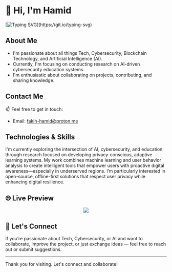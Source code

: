 # 👋 Hi, I'm Hamid

[![Typing SVG](https://readme-typing-svg.demolab.com?font=Fira+Code&size=22&pause=3000&duration=8000&color=F73F3F&width=1000&repeat=false&lines=Welcome+to+my+GitHub+profile,+where+I+showcase+my+journey+and+passion.)](https://git.io/typing-svg)



## About Me

- I'm passionate about all things Tech, Cybersecurity, Blockchain Technology, and Artificial Intelligence (AI).
- Currently, I'm focusing on conducting research on AI-driven cybersecurity education systems.
- I'm enthusiastic about collaborating on projects, contributing, and sharing knowledge.

## Contact Me

📫 Feel free to get in touch:
- Email: fakih-hamid@proton.me

## Technologies & Skills

I'm currently exploring the intersection of AI, cybersecurity, and education through research focused on developing privacy-conscious, adaptive learning systems. My work combines machine learning and user behavior analysis to create intelligent tools that empower users with proactive digital awareness—especially in underserved regions. I’m particularly interested in open-source, offline-first solutions that respect user privacy while enhancing digital resilience.

## 🌐 Live Preview

<p align="center">
  <a href="https://fakih-hamid.github.io" target="_blank">
    <img src="https://img.shields.io/badge/🌐%20View%20Live%20Portfolio-Click%20Here-orange?style=for-the-badge&logo=github" />
  </a>
</p>

## 🤝 Let's Connect

If you’re passionate about Tech, Cybersecurity, or AI and want to collaborate, improve the project, or just exchange ideas — feel free to reach out or submit suggestions.

---

Thank you for visiting. Let's connect and collaborate!
